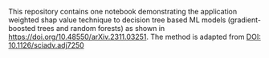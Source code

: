 This repository contains one notebook demonstrating the application weighted shap value technique to decision tree based ML models (gradient-boosted trees and random forests) as shown in https://doi.org/10.48550/arXiv.2311.03251. The method is adapted from [DOI: 10.1126/sciadv.adj7250](https://doi.org/10.1126/sciadv.adj7250)
